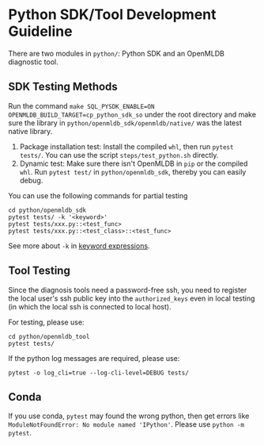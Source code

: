 # Python SDK/Tool Development Guideline

There are two modules in `python/`: Python SDK and an OpenMLDB diagnostic tool.

## SDK Testing Methods

Run the command `make SQL_PYSDK_ENABLE=ON OPENMLDB_BUILD_TARGET=cp_python_sdk_so` under the root directory and make sure the library in `python/openmldb_sdk/openmldb/native/` was the latest native library.
1. Package installation test: Install the compiled `whl`, then run `pytest tests/`. You can use the script `steps/test_python.sh` directly.
2. Dynamic test: Make sure there isn't OpenMLDB in `pip` or the compiled `whl`. Run `pytest test/` in `python/openmldb_sdk`, thereby you can easily debug.

You can use the following commands for partial testing
```
cd python/openmldb_sdk
pytest tests/ -k '<keyword>'
pytest tests/xxx.py::<test_func>
pytest tests/xxx.py::<test_class>::<test_func>
```
See more about `-k` in [keyword expressions](https://docs.pytest.org/en/latest/example/markers.html#using-k-expr-to-select-tests-based-on-their-name).

## Tool Testing

Since the diagnosis tools need a password-free ssh, you need to register the local user's ssh public key into the `authorized_keys` even in local testing (in which the local ssh is connected to local host).

For testing, please use:
```
cd python/openmldb_tool
pytest tests/
```

If the python log messages are required, please use:
```
pytest -o log_cli=true --log-cli-level=DEBUG tests/
```

## Conda

If you use conda, `pytest` may found the wrong python, then get errors like `ModuleNotFoundError: No module named 'IPython'`. Please use `python -m pytest`.

